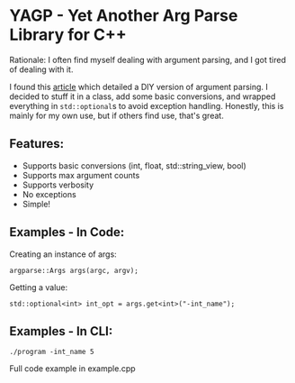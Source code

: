 # YAGP - Yet Another Arg Parse Library for C++

Rationale: I often find myself dealing with argument parsing, and I got tired of dealing with it.


I found this [article](https://mostsignificant.github.io/c++/2021/11/03/3-ways-to-parse-command-line-arguments-in-C++-quick-do-it-yourself-or-comprehensive.html) which detailed a DIY version of argument parsing. I decided to 
stuff it in a class, add some basic conversions, and wrapped everything in `std::optional`s to avoid exception handling.
Honestly, this is mainly for my own use, but if others find use, that's great.

## Features:
- Supports basic conversions (int, float, std::string_view, bool)
- Supports max argument counts
- Supports verbosity
- No exceptions
- Simple!

## Examples - In Code:

Creating an instance of args:

```
argparse::Args args(argc, argv);
```

Getting a value:

```
std::optional<int> int_opt = args.get<int>("-int_name");
```

## Examples - In CLI:
```
./program -int_name 5
```

Full code example in example.cpp